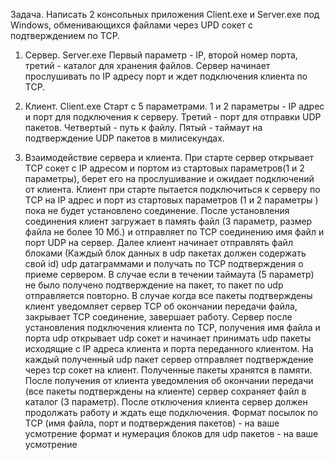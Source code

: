 Задача. Написать 2 консольных приложения Client.exe и Server.exe под Windows, обменивающихся файлами через UPD сокет с подтверждением по TCP.

1. Сервер. Server.exe
Первый параметр - IP, второй номер порта, третий - каталог для хранения файлов.
Сервер начинает прослушивать по IP адресу порт и ждет подключения клиента по TCP.

2. Клиент. Client.exe
Старт с 5 параметрами.
1 и 2 параметры - IP адрес и порт для подключения к серверу. Третий - порт для отправки UDP пакетов. Четвертый - путь к файлу. Пятый - таймаут на подтверждение UDP
пакетов в милисекундах.

3. Взаимодействие сервера и клиента.
При старте сервер открывает TCP сокет с IP адресом и портом из стартовых параметров(1 и 2 параметры), берет его на прослушивание и ожидает подключений от клиента.
Клиент при старте пытается подключиться к серверу по TCP на IP адрес и порт из стартовых параметров (1 и 2 параметры ) пока не будет установлено соединение. После
установления соединения клиент загружает в память файл (3 параметр, размер файла не более 10 Мб.) и отправляет по TCP соединению имя файл и порт UDP на сервер.
Далее клиент начинает отправлять файл блоками (Каждый блок данных в udp пакетах должен содержать свой id) udp датаграммами и получать по TCP подтверждения о приеме
сервером.
В случае если в течении таймаута (5 параметр) не было получено подтверждение на пакет, то пакет по udp отправляется повторно. В случае когда все пакеты подтверждены
клиент уведомляет сервер TCP об окончании передачи файла,
закрывает TCP соединение, завершает работу.
Сервер после установления подключения клиента по ТСP, получения имя файла и порта udp открывает udp сокет и начинает принимать udp пакеты исходящие с IP адреса
клиента и порта переданного клиентом.
На каждый полученный udp пакет сервер отправляет подтверждение через tcp сокет на клиент. Полученные пакеты хранятся в памяти. После получения от клиента
уведомления об окончании передачи (все пакеты подтверждены на клиенте) сервер сохраняет файл в каталог (3 параметр).
После отключения клиента сервер должен продолжать работу и ждать еще подключения.
Формат посылок по TCP (имя файла, порт и подтверждения пакетов) - на ваше усмотрение
формат и нумерация блоков для udp пакетов - на ваше усмотрение
